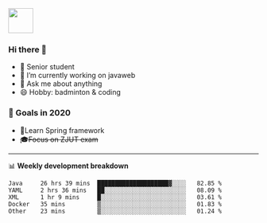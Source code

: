 <img src="https://github.com/egoist/egoist/raw/master/balloon.gif" width="50">

### Hi there 🐏

- 🌱 Senior student
- 🔭 I’m currently working on javaweb
- 💬 Ask me about anything
- 😄 Hobby: badminton & coding

### 🚀 Goals in 2020
+ 🍃Learn Spring framework
+ ~~🎓Focus on ZJUT exam~~
-------

📊 **Weekly development breakdown**
<!--START_SECTION:waka-->
```text
Java     26 hrs 39 mins  ████████████████████▓░░░░   82.85 % 
YAML     2 hrs 36 mins   ██░░░░░░░░░░░░░░░░░░░░░░░   08.09 % 
XML      1 hr 9 mins     █░░░░░░░░░░░░░░░░░░░░░░░░   03.61 % 
Docker   35 mins         ▒░░░░░░░░░░░░░░░░░░░░░░░░   01.83 % 
Other    23 mins         ▒░░░░░░░░░░░░░░░░░░░░░░░░   01.24 % 
```
<!--END_SECTION:waka-->
